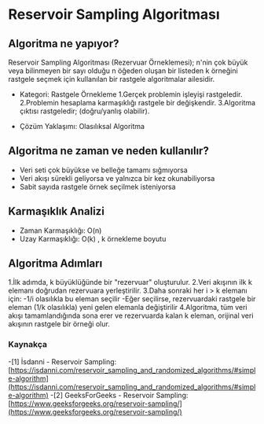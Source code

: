 # Reservoir Sampling Algoritması
## Algoritma ne yapıyor?
Reservoir Sampling Algoritması (Rezervuar Örneklemesi); n'nin çok büyük veya bilinmeyen bir sayı olduğu n öğeden oluşan bir listeden k örneğini rastgele seçmek için kullanılan bir rastgele algoritmalar ailesidir.
-  Kategori:   Rastgele Örnekleme
1.Gerçek problemin işleyişi rastgeledir.
2.Problemin hesaplama karmaşıklığı rastgele bir değişkendir.
3.Algoritma çıktısı rastgeledir; (doğru/yanlış olabilir).

-  Çözüm Yaklaşımı:  Olasılıksal Algoritma

## Algoritma ne zaman ve neden kullanılır?
- Veri seti çok büyükse ve belleğe tamamı sığmıyorsa
- Veri akışı sürekli geliyorsa ve yalnızca bir kez okunabiliyorsa
- Sabit sayıda rastgele örnek seçilmek isteniyorsa

## Karmaşıklık Analizi
- Zaman Karmaşıklığı: O(n)
- Uzay Karmaşıklığı: O(k) , k örnekleme boyutu

## Algoritma Adımları 
1.İlk adımda, k büyüklüğünde bir "rezervuar" oluşturulur.
2.Veri akışının ilk k elemanı doğrudan rezervuara yerleştirilir.
3.Daha sonraki her i > k elemanı için:
-1/i olasılıkla bu eleman seçilir
-Eğer seçilirse, rezervuardaki rastgele bir eleman (1/k olasılıkla) yeni gelen elemanla değiştirilir
4.Algoritma, tüm veri akışı tamamlandığında sona erer ve rezervuarda kalan k eleman, orijinal veri akışının rastgele bir örneği olur.

### Kaynakça
-[1] İsdanni - Reservoir Sampling:[https://isdanni.com/reservoir_sampling_and_randomized_algorithms/#simple-algorithm](https://isdanni.com/reservoir_sampling_and_randomized_algorithms/#simple-algorithm)
-[2] GeeksForGeeks - Reservoir Sampling:[https://www.geeksforgeeks.org/reservoir-sampling/](https://www.geeksforgeeks.org/reservoir-sampling/)
